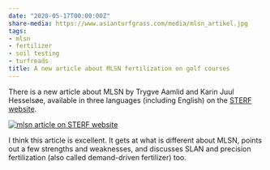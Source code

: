 ```yaml
---
date: "2020-05-17T00:00:00Z"
share-media: https://www.asianturfgrass.com/media/mlsn_artikel.jpg
tags:
- mlsn
- fertilizer
- soil testing
- turfreads
title: A new article about MLSN fertilization on golf courses
---
```


There is a new article about MLSN by Trygve Aamlid and Karin Juul Hesselsøe, available in three languages (including English) on the [STERF website](http://www.sterf.org/sv/about-sterf/news-archive/mlsn-artikel).

[![mlsn article on STERF website](/media/mlsn_artikel.jpg)](http://www.sterf.org/sv/about-sterf/news-archive/mlsn-artikel)

I think this article is excellent. It gets at what is different about MLSN, points out a few strengths and weaknesses, and discusses SLAN and precision fertilization (also called demand-driven fertilizer) too.
